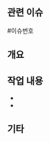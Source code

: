 ## 관련 이슈
<!-- 관련된 이슈 번호가 있다면 적어주세요 -->
#이슈번호

## 개요
<!-- 어떤 이슈를 해결하거나 어떤 기능을 추가했는지 간략히 작성 -->

## 작업 내용
<!-- 실제로 작업한 내용 리스트 -->
- 
- 

##  기타
<!-- 리뷰어가 참고하면 좋을 사항 -->
